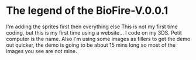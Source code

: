 # The legend of the BioFire-V.0.0.1
I'm adding the sprites first then everything else
This is not my first time coding, but this is my first time using a website... I code on my 3DS. Petit computer is the name.
Also I'm using some images as fillers to get the demo out quicker, the demo is going to be about 15 mins long so most of the images you see are not mine.
